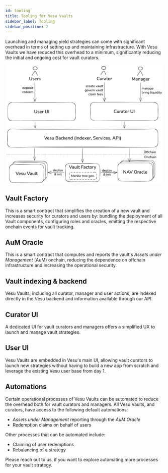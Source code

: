 ```yaml
---
id: tooling
title: Tooling for Vesu Vaults
sidebar_label: Tooling
sidebar_position: 2
---
```


Launching and managing yield strategies can come with significant overhead in terms of setting up and maintaining infrastructure. With Vesu Vaults we have reduced this overhead to a minimum, significantly reducing the initial and ongoing cost for vault curators.

![Vesu Vaults Tooling](../images/vesu-vaults-tooling.png)

## Vault Factory

This is a smart contract that simplifies the creation of a new vault and increases security for curators and users by: bundling the deployment of all Vault components, configuring roles and oracles, emitting the respective onchain events for vault tracking.

## AuM Oracle

This is a smart contract that computes and reports the vault's _Assets under Management_ (AuM) onchain, reducing the dependence on offchain infrastructure and increasing the operational security.

## Vault indexing & backend

Vesu Vaults, including all curator, manager and user actions, are indexed directly in the Vesu backend and information available through our API.

## Curator UI

A dedicated UI for vault curators and managers offers a simplified UX to launch and manage vault strategies.

## User UI

Vesu Vaults are embedded in Vesu's main UI, allowing vault curators to launch new strategies without having to build a new app from scratch and leverage the existing Vesu user base from day 1.

## Automations

Certain operational processes of Vesu Vaults can be automated to reduce the overhead both for vault curators and managers. All Vesu Vaults, and curators, have access to the following default automations:
- _Assets under Management_ reporting through the _AuM Oracle_
- Redemption claims on behalf of users

Other processes that can be automated include:

- Claiming of user redemptions
- Rebalancing of a strategy

Please reach out to us, if you want to explore automating more processes for your vault strategy.